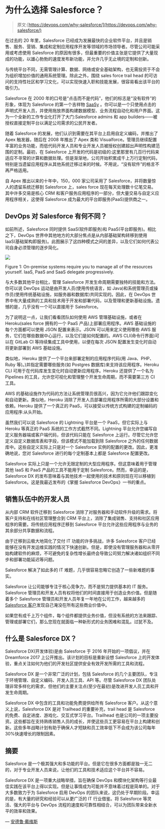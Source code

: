 # 为什么选择 Salesforce？

> 原文:[https://devops.com/why-salesforce/](https://devops.com/why-salesforce/)

在过去的 20 年里，Salesforce 已经成为发展最快的企业软件平台，并且是销售、服务、营销、集成和定制应用程序开发等领域的市场领导者。尽管公司可能采用或考虑使用 Salesforce 的原因有很多，但最重要的价值主张是它提供了大量现成的功能，以雄心勃勃的速度发布新功能，并允许几乎无止境的定制和创新。

与传统平台不同，无需管理计算、数据、网络或安全基础架构，也无需投资于不会为组织增加价值的通用系统管理。除此之外，围绕 sales force trail head 的可访问的支持性社区和学习文化，可以实现快速入职和技能发展，很容易看出该平台的吸引力。

Salesforce 在 2000 年的口号是“点击而不是代码”，他们的标志是“没有软件”的形象，体现为 Salesforce 的第一个吉祥物 [SaaSy](https://www.salesforce.com/blog/2018/09/dreamforce-18-where-is-saasy.html) 。你可以是一个只使用点击的声明式开发人员，并使用拖放界面构建数据模型、业务流程自动化和用户界面。这为一个全新的工作专业化打开了大门:Salesforce admins 和 app builders——被授权直接定制平台以满足公司需求的公民开发者。

随着 Salesforce 的发展，他们认识到需要在其平台上启用自定义编码，并推出了 Apex 触发器，随后在 2008 年推出了 Apex 类和 Visualforce。管理员继续配置丰富的业务功能，而低代码开发人员和专业开发人员被授权创建超出声明性构建范围的定制。最初，在 Salesforce 上开发的代码是初级的:这里那里有几百行代码来适应不寻常的计算和数据处理。但是渐渐地，公司开始积累成千上万行定制代码，特别是当遗留应用程序从其他系统迁移过来的时候。不用说，“没有软件”的格言不再严格适用。

自 Apex 推出以来的十年中，150，000 家公司采用了 Salesforce，并将数量惊人的遗留系统迁移到 Salesforce 上，sales force 现在每天处理数十亿笔交易。其中许多交易是核心 CRM 和客户服务应用程序的一部分，但大量交易与自定义应用程序相关，这使得 Salesforce 成为最大的平台即服务(PaaS)提供商之一。

## DevOps 对 Salesforce 有何不同？

如前所述，Salesforce 同时提供 SaaS(软件即服务)和 PaaS(平台即服务)。相比之下，DevOps 世界中其他地方的大部分焦点是从内部基础架构转移到使用 IaaS(基础架构即服务)。此图展示了这四种模式之间的差异，以及它们如何代表公司自身必须管理的逐步简化。

![](../Images/75a7d1c98a72d8f23ebcbfaae1811407.png)

Figure 1: On-premise systems require you to manage all of the resources yourself. IaaS, PaaS and SaaS delegate progressively.

与大多数其他平台相比，管理 Salesforce 开发生命周期需要独特的技能和方法。你可以说 DevOps 运动是由开发人员(使用传统语言，如 Java)和系统管理员或操作员(使用传统基础设施，如服务器和数据库)共同实现的。因此，在 DevOps 世界中有大量成熟的工具和技术用于开发和部署代码，以及管理和更新基础设施。遗憾的是，几乎没有一个可以直接用于 Salesforce。

为了说明这一点，让我们看看团队如何使用 AWS 管理基础设施，或者在 Heroku(sales force 拥有的一个 PaaS 产品)上部署应用程序。AWS 基础设施的每个方面都可以使用 JSON 配置来表示。JSON 可以用来定义使用哪些 AWS 服务，它们在哪些数据中心运行，以及它们是如何配置的。AWS CLI(命令行界面)可以在 GitLab CI 等持续集成工具中使用，以便在每次 JSON 配置发生变化时自动将更新部署到 AWS 基础设施。

类似地，Heroku 提供了一个平台来部署定制的应用程序代码(用 Java、PHP、Ruby 等)。)并指定需要哪些服务(如 Postgres 数据库)来支持该应用程序。Heroku CLI 可用于在代码库发生变化时自动更新应用程序。Heroku 还提供了一个名为 Pipelines 的工具，允许您可视化和管理整个开发生命周期，而不需要第三方 CI 工具。

AWS 的基础设施作为代码的方法让系统管理员很高兴，因为它允许他们跟踪变化和自动更新。类似地，Heroku 消除了开发人员部署应用程序所需的大部分设置和依赖。Heroku 提供了一个真正的 PaaS，可以接受以传统方式构建的定制编码的应用程序:从头开始。

虽然我们可以说 Salesforce 的 Lightning 平台是一个 PaaS，但它实际上与 Heroku 等真正的 PaaS 系统的工作方式截然不同。Lightning 平台允许您编写自定义服务器端或客户端代码，但该代码只能在 Salesforce 上运行。尽管它允许您定义自定义数据库表和字段，但该模式不能加载到除 Salesforce 之外的任何数据库中。这些自定义实际上只是对一个 Salesforce 实例的配置的更改。因此，更准确地说，您对 Salesforce 进行的每个定制基本上都是 Salesforce 配置更改。

Salesforce 实际上只是一个允许无限定制的大型应用程序。但这意味着用于管理其他 IaaS 和 PaaS 产品的工具不能用于定制 Salesforce。然而，幸运的是，Salesforce DX 的发布意味着与其他技术一起使用的技术和原则现在可以移植到 Salesforce。这是我最近发布的《掌握 Salesforce DevOps》一书的重点。

## 销售队伍中的开发人员

从内部 CRM 软件迁移到 Salesforce 消除了对服务器和手动软件升级的需求。将客户支持和在线社区管理整合到 CRM 平台上，消除了集成销售、支持和社区应用程序的需要。将传统应用程序迁移到 Salesforce 平台允许这些应用程序与业务的其余部分共享数据和流程。

由于迁移到云极大地简化了交付 IT 功能的许多挑战，许多 Salesforce 客户已经能够在没有开发运维实践的情况下快速创新。但是，即使没有管理服务器和从零开始构建软件的麻烦，不可避免的复杂性增长最终会导致公司努力解决诸如组织不同步和部署功能延迟等问题。

Salesforce 解决了如此多的 IT 难题，几乎很容易忽略它创造了一些新难题的事实。

Salesforce 让公司能够专注于核心竞争力，而不是努力提供基本的 IT 服务。Salesforce 管理员和开发人员有权将他们的时间直接用于创造业务价值。但是随着多个 Salesforce 管理员和开发人员年复一年地在公司工作，越来越多的 [Salesforce 客户](https://devops.com/report-more-salesforce-customers-adopting-devops/)发现自己淹没在所有这些商业价值中。

如果您有成千上万个组件，每个组件都提供业务价值，但没有系统的方法来跟踪、管理或部署它们，那么您现在就面临一种新形式的业务困难和混乱。过犹不及。

## 什么是 Salesforce DX？

Salesforce DX(开发体验)是由 Salesforce 于 2016 年开始的一项倡议，并在 Dreamforce 2017 上公开推出。该计划的目标是重新设想 Salesforce 上的开发体验，重点关注如何为他们的开发社区提供安全有效开发所需的工具和流程。

Salesforce DX 是一个非常广泛的计划，包括 Salesforce 的几个主要团队，专注于环境管理、自定义编码、开发人员工具、API 等。尽管 Salesforce DX 团队处理非常多样化的需求，但他们的主要关注点(至少在最初)是改进开发人员工具和开发生命周期。

Salesforce DX 中包含的工具和功能免费提供给所有 Salesforce 客户。从这个意义上说，Salesforce DX 是对 Trailhead 的重要补充，trail head 是 Salesforce 的免费、自定进度、游戏化、交互式学习平台。Trailhead 也是公司的一项主要投资。这些都旨在支持熟练销售人员的成长，并使这些员工更容易在平台上构建和创新。这些多年战略计划有助于确保人才短缺和员工效率低下不会成为该公司每年 30%快速增长的限制因素。

## 摘要

Salesforce 是一个极其强大和多功能的平台。但是它在很多方面都是独一无二的，对于专业开发人员来说，让他们的工具和技术适应这个平台并不容易。

Salesforce DX 是一项重大战略举措，旨在确保 DevOps 和模块化架构等行业最佳实践在该平台上得以实现。但是让事情成为可能并不意味着过程是简单的。对于大多数致力于为 Salesforce 启用 DevOps 的团队来说，这仍处于早期阶段。幸运的是，有大量的研究和经验可以从更广泛的 IT 行业借鉴。将 Salesforce 等灵活、强大的平台与 DevOps 流程的速度和可靠性相结合，可以为团队带来全新水平的效率和效果。

— [安德鲁·戴维斯](https://devops.com/author/andrew-davis/)